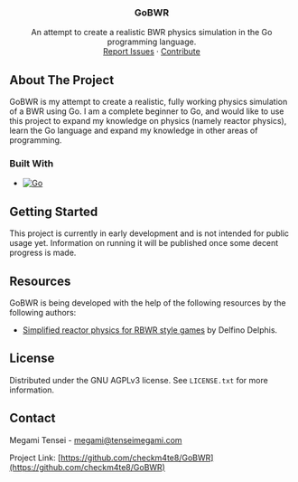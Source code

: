 <h3 align="center">GoBWR</h3>

  <p align="center">
    An attempt to create a realistic BWR physics simulation in the Go programming language.
    <br />
    <a href="https://github.com/checkm4te8/GoBWR/issues/new">Report Issues</a>
    &middot;
    <a href="https://github.com/checkm4te8/GoBWR/pulls">Contribute</a>
  </p>
</div>



<!-- ABOUT THE PROJECT -->
## About The Project

GoBWR is my attempt to create a realistic, fully working physics simulation of a BWR using Go. I am a complete beginner to Go, and would like to use this project to expand my knowledge on physics (namely reactor physics), learn the Go language and expand my knowledge in other areas of programming.


### Built With

* [![Go][Go]][Go-url]


<!-- GETTING STARTED -->
## Getting Started

This project is currently in early development and is not intended for public usage yet. Information on running it will be published once some decent progress is made.

<!-- RESOURCES -->
## Resources

GoBWR is being developed with the help of the following resources by the following authors:
* [Simplified reactor physics for RBWR style games](https://archive.org/details/rbwr-reactor-physics) by Delfino Delphis.

<!-- LICENSE -->
## License

Distributed under the GNU AGPLv3 license. See `LICENSE.txt` for more information.

<!-- CONTACT -->
## Contact

Megami Tensei - megami@tenseimegami.com

Project Link: [https://github.com/checkm4te8/GoBWR](https://github.com/checkm4te8/GoBWR)



<!-- MARKDOWN LINKS & IMAGES -->
<!-- https://www.markdownguide.org/basic-syntax/#reference-style-links -->
[Go]: https://img.shields.io/badge/Go-00ADD8?logo=Go&logoColor=white&style=for-the-badge
[Go-url]: https://go.dev/
